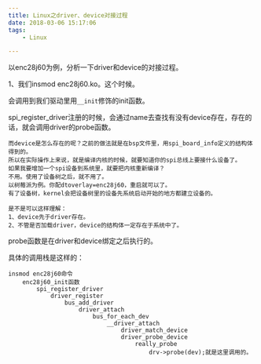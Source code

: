 ```yaml
---
title: Linux之driver、device对接过程
date: 2018-03-06 15:17:06
tags:
	- Linux

---
```




以enc28j60为例，分析一下driver和device的对接过程。

1、我们insmod enc28j60.ko。这个时候。

会调用到我们驱动里用`__init`修饰的init函数。

spi_register_driver注册的时候，会通过name去查找有没有device存在，存在的话，就会调用driver的probe函数。

```
而device是怎么存在的呢？之前的做法就是在bsp文件里，用spi_board_info定义的结构体得到的。
所以在实际操作上来说，就是编译内核的时候，就要知道你的spi总线上要接什么设备了。
如果我要增加一个spi设备到系统里，就要把内核重新编译？
不用。使用了设备树之后，就不用了。
以树莓派为例。你配dtoverlay=enc28j60，重启就可以了。
有了设备树，kernel会把设备树里的设备先系统启动开始的地方都建立设备的。
```

```
是不是可以这样理解：
1、device先于driver存在。
2、不管是否加载driver，device的结构体一定存在于系统中了。
```

probe函数是在driver和device绑定之后执行的。

具体的调用栈是这样的：

```
insmod enc28j60命令
	enc28j60_init函数
		spi_register_driver
			driver_register
				bus_add_driver
					driver_attach
						bus_for_each_dev
							__driver_attach
								driver_match_device
								driver_probe_device
									really_probe
										drv->probe(dev);就是这里调用的。
```

